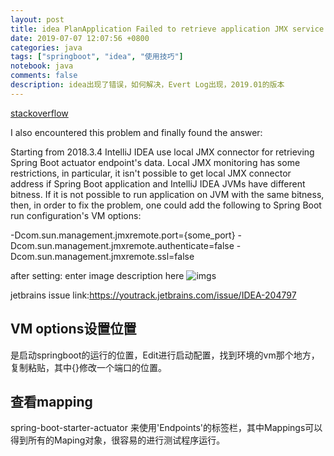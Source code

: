 ```yaml
---
layout: post
title: idea PlanApplication Failed to retrieve application JMX service URL的错误解决办法 
date: 2019-07-07 12:07:56 +0800 
categories: java 
tags: ["springboot", "idea", "使用技巧"]
notebook: java
comments: false
description: idea出现了错误，如何解决，Evert Log出现，2019.01的版本
---
```

[stackoverflow](https://stackoverflow.com/questions/54929656/intellij-idea-not-showing-anything-endpoints-tab-failed-to-retrieve-applicatio?rq=1)

I also encountered this problem and finally found the answer:

Starting from 2018.3.4 IntelliJ IDEA use local JMX connector for retrieving Spring Boot actuator endpoint's data. Local JMX monitoring has some restrictions, in particular, it isn't possible to get local JMX connector address if Spring Boot application and IntelliJ IDEA JVMs have different bitness. If it is not possible to run application on JVM with the same bitness, then, in order to fix the problem, one could add the following to Spring Boot run configuration's VM options:

-Dcom.sun.management.jmxremote.port={some_port} -Dcom.sun.management.jmxremote.authenticate=false -Dcom.sun.management.jmxremote.ssl=false


after setting: enter image description here
![imgs](https://i.stack.imgur.com/LSFML.png)

jetbrains issue link:https://youtrack.jetbrains.com/issue/IDEA-204797

## VM options设置位置

是启动springboot的运行的位置，Edit进行启动配置，找到环境的vm那个地方，复制粘贴，其中{}修改一个端口的位置。

## 查看mapping

spring-boot-starter-actuator 来使用'Endpoints'的标签栏，其中Mappings可以得到所有的Maping对象，很容易的进行测试程序运行。